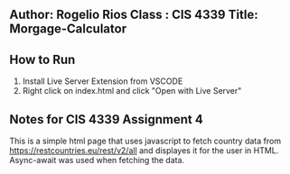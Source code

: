 Author: Rogelio Rios
Class : CIS 4339
Title: Morgage-Calculator
----------------------------------------------------------

How to Run
----------------------------------------------------------
1. Install Live Server Extension from VSCODE 
2. Right click on index.html and click "Open with Live Server"

Notes for CIS 4339 Assignment 4
----------------------------------------------------------
This is a simple html page that uses javascript to fetch country data from https://restcountries.eu/rest/v2/all and displayes it for the user in HTML. Async-await was used when fetching the data.